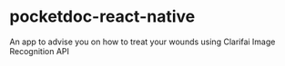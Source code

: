 # pocketdoc-react-native
An app to advise you on how to treat your wounds using Clarifai Image Recognition API
